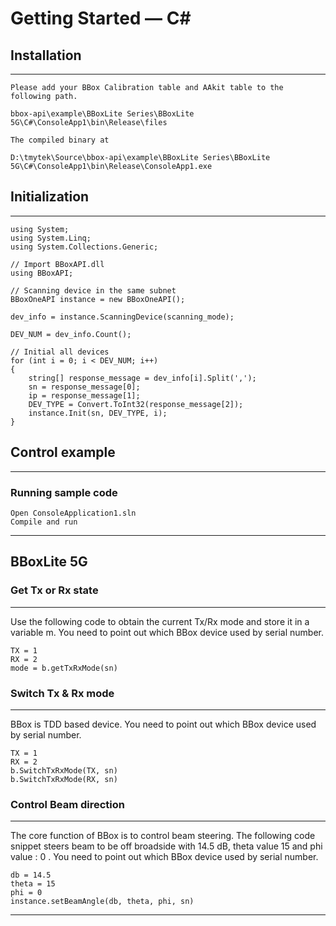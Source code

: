 # Getting Started — C#

## Installation
----------

    Please add your BBox Calibration table and AAkit table to the following path.

    bbox-api\example\BBoxLite Series\BBoxLite 5G\C#\ConsoleApp1\bin\Release\files

    The compiled binary at

    D:\tmytek\Source\bbox-api\example\BBoxLite Series\BBoxLite 5G\C#\ConsoleApp1\bin\Release\ConsoleApp1.exe


## Initialization
----------
    using System;
    using System.Linq;
    using System.Collections.Generic;

    // Import BBoxAPI.dll
    using BBoxAPI;

    // Scanning device in the same subnet
	BBoxOneAPI instance = new BBoxOneAPI();

    dev_info = instance.ScanningDevice(scanning_mode);
            
    DEV_NUM = dev_info.Count();

    // Initial all devices
    for (int i = 0; i < DEV_NUM; i++)
    {
        string[] response_message = dev_info[i].Split(',');
        sn = response_message[0];
		ip = response_message[1];
		DEV_TYPE = Convert.ToInt32(response_message[2]);
        instance.Init(sn, DEV_TYPE, i);
    }

## Control example
****
### Running sample code
    Open ConsoleApplication1.sln
    Compile and run
****

## BBoxLite 5G
### Get Tx or Rx state
---
Use the following code to obtain the current Tx/Rx mode and store it in a variable m. You need to point out which BBox device used by serial number.

    TX = 1
    RX = 2
    mode = b.getTxRxMode(sn)

### Switch Tx & Rx mode
---
BBox is TDD based device. You need to point out which BBox device used by serial number.

    TX = 1
    RX = 2
    b.SwitchTxRxMode(TX, sn)
    b.SwitchTxRxMode(RX, sn)


### Control Beam direction
---
The core function of BBox is to control beam steering. The following code snippet steers beam to be off broadside with 14.5 dB, theta value 15 and phi value : 0 . You need to point out which BBox device used by serial number.

    db = 14.5
    theta = 15
    phi = 0
    instance.setBeamAngle(db, theta, phi, sn)

****


